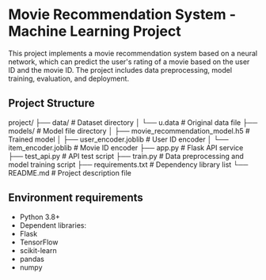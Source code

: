 # Movie Recommendation System - Machine Learning Project

This project implements a movie recommendation system based on a neural network, which can predict the user's rating of a movie based on the user ID and the movie ID. The project includes data preprocessing, model training, evaluation, and deployment.

## Project Structure
project/
├── data/ # Dataset directory
│ └── u.data # Original data file
├── models/ # Model file directory
│ ├── movie_recommendation_model.h5 # Trained model
│ ├── user_encoder.joblib # User ID encoder
│ └── item_encoder.joblib # Movie ID encoder
├── app.py # Flask API service
├── test_api.py # API test script
├── train.py # Data preprocessing and model training script
├── requirements.txt # Dependency library list
└── README.md # Project description file

## Environment requirements

- Python 3.8+
- Dependent libraries:
- Flask
- TensorFlow
- scikit-learn
- pandas
- numpy


